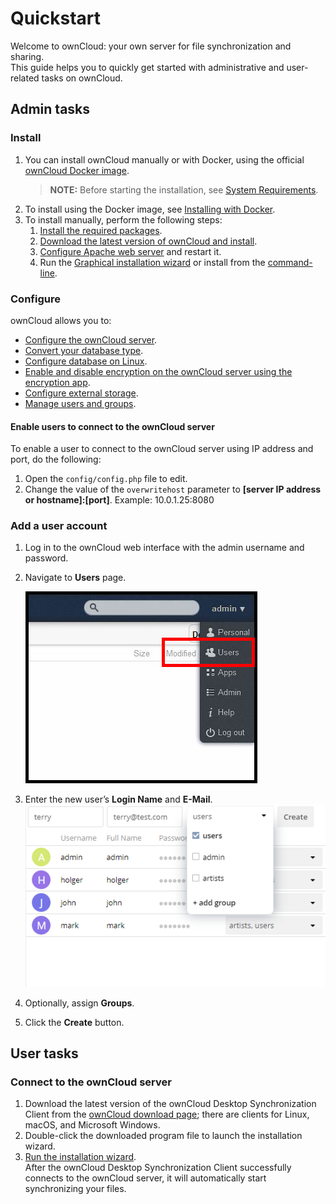 # Quickstart

Welcome to ownCloud: your own server for file synchronization and sharing.
<br>
This guide helps you to quickly get started with administrative and user-related tasks on ownCloud.
## Admin tasks
### Install
1. You can install ownCloud manually or with Docker, using the official [ownCloud Docker image](https://hub.docker.com/r/owncloud/server/tags).<br>
    >**NOTE:**
     Before starting the installation, see [System Requirements](https://doc.owncloud.org/server/10.5/admin_manual/installation/system_requirements.html).
1. To install using the Docker image, see [Installing with Docker](https://doc.owncloud.org/server/10.5/admin_manual/installation/docker/).
1. To install manually, perform the following steps:
     1. [Install the required packages](https://doc.owncloud.org/server/10.5/admin_manual/installation/manual_installation.html#install-the-required-packages).
     1. [Download the latest version of ownCloud and install](https://doc.owncloud.org/server/10.5/admin_manual/installation/manual_installation.html#install-owncloud).
     1. [Configure Apache web server](https://doc.owncloud.org/server/10.5/admin_manual/installation/manual_installation.html#configure-the-web-server) and restart it.
     1. Run the [Graphical installation wizard](https://doc.owncloud.org/server/10.5/admin_manual/installation/installation_wizard.html) or install from the [command-line](https://doc.owncloud.org/server/10.5/admin_manual/installation/command_line_installation.html).
   
### Configure
ownCloud allows you to:
- [Configure the ownCloud server](https://doc.owncloud.org/server/10.5/admin_manual/configuration/server/).
- [Convert your database type](https://doc.owncloud.org/server/10.5/admin_manual/configuration/database/db_conversion.html).
- [Configure database on Linux](https://doc.owncloud.org/server/10.5/admin_manual/configuration/database/linux_database_configuration.html).
- [Enable and disable encryption on the ownCloud server using the encryption app](https://doc.owncloud.org/server/10.5/admin_manual/configuration/files/encryption/root.html).
- [Configure external storage](https://doc.owncloud.org/server/10.5/admin_manual/configuration/files/external_storage/).
- [Manage users and groups](https://doc.owncloud.org/server/10.5/admin_manual/configuration/user/).

#### Enable users to connect to the ownCloud server
To enable a user to connect to the ownCloud server using IP address and port, do the following:
1. Open the `config/config.php` file to edit.
2. Change the value of the `overwritehost` parameter to **[server IP address or hostname]:[port]**. Example: 10.0.1.25:8080


### Add a user account
1. Log in to the ownCloud web interface with the admin username and password.
2. Navigate to **Users** page.

   ![Users page](/Images/users_page.png)
3. Enter the new user’s **Login Name** and **E-Mail**.
   ![Users page new user](/Images/users-page-new-user.png)
4. Optionally, assign **Groups**.
5. Click the **Create** button.

## User tasks
### Connect to the ownCloud server
1. Download the latest version of the ownCloud Desktop Synchronization Client from the [ownCloud download page](https://owncloud.com/download/#desktop-clients); there are clients for Linux, macOS, and Microsoft Windows.
2. Double-click the downloaded program file to launch the installation wizard.
3. [Run the installation wizard](https://doc.owncloud.com/desktop/2.6/installing.html#installation-wizard).<br>
   After the ownCloud Desktop Synchronization Client successfully connects to the ownCloud server, it will automatically start synchronizing your files.
 


